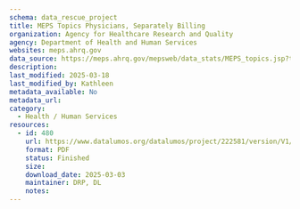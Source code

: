 ```yaml
---
schema: data_rescue_project 
title: MEPS Topics Physicians, Separately Billing
organization: Agency for Healthcare Research and Quality
agency: Department of Health and Human Services
websites: meps.ahrq.gov
data_source: https://meps.ahrq.gov/mepsweb/data_stats/MEPS_topics.jsp?topicid=40Z-1
description: 
last_modified: 2025-03-18
last_modified_by: Kathleen
metadata_available: No
metadata_url: 
category:
  - Health / Human Services
resources:
  - id: 480
    url: https://www.datalumos.org/datalumos/project/222581/version/V1/view
    format: PDF
    status: Finished
    size: 
    download_date: 2025-03-03
    maintainer: DRP, DL
    notes: 
---
```

